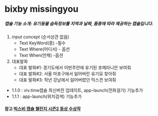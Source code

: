 # bixby missingyou
##### 캡슐 기능 소개: 유기동물 습득정보를 지역과 날짜, 품종에 따라 제공하는 캡슐입니다.

1. input concept (순서상관 없음)
    + Text KeyWord(종) -필수
     + Text Where(어디서) - 옵션
      + Text When(언제) -옵션
2. 대표발화
    - 대표 발화#1: 경기도에서 이번주안에 유기된 포메라니안 보여줘
     - 대표 발화#2: 서울 마포구에서 잃어버린 유기묘 찾아줘
     - 대표 발화#3: 작년 강남에서 잃어버렸던 믹스견 보여줘



+ 1.1.0 : viv.time캡슐 최신버전 업데이트, app-launch(전화걸기) 기능추가
+ 1.1.1 : app-launch(위치검색) 기능추가



#### 참고 [빅스비 캡슐 챌린지 시즌2 동상 수상작](https://bixby.developer.samsung.com/newsroom/ko-kr/%ED%96%89%EC%82%AC-%ED%9B%84%EA%B8%B0-%EB%B9%85%EC%8A%A4%EB%B9%84-%EC%BA%A1%EC%8A%90-%EC%B1%8C%EB%A6%B0%EC%A7%80-%EC%8B%9C%EC%A6%8C2%EC%9D%98-%EC%97%B4%EA%B8%B0%EC%99%80-%EA%B2%B0%EC%84%A0-%ED%98%84%EC%9E%A5%EC%9D%84-%ED%99%95%EC%9D%B8%ED%95%B4%EB%B3%B4%EC%84%B8%EC%9A%94)
